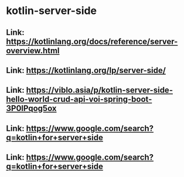 # kotlin-server-side

## Link: https://kotlinlang.org/docs/reference/server-overview.html
## Link: https://kotlinlang.org/lp/server-side/
## Link: https://viblo.asia/p/kotlin-server-side-hello-world-crud-api-voi-spring-boot-3P0lPqog5ox
## Link: https://www.google.com/search?q=kotlin+for+server+side
## Link: https://www.google.com/search?q=kotlin+for+server+side
